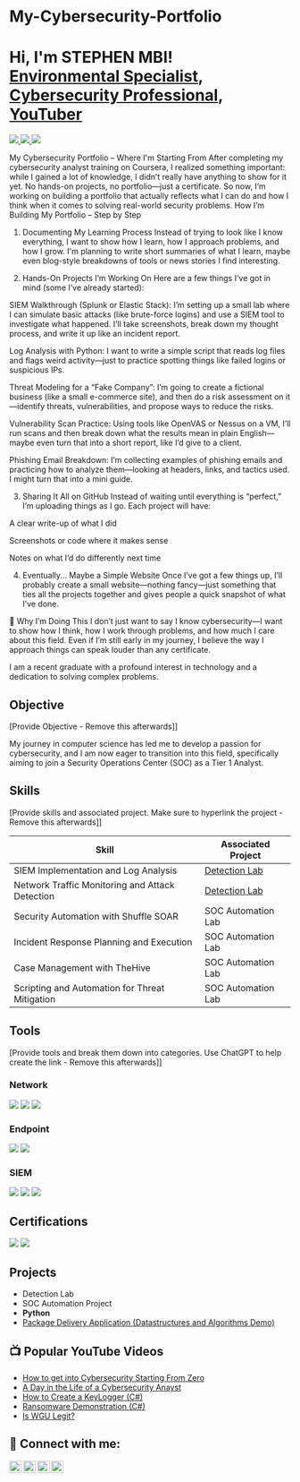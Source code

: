 # My-Cybersecurity-Portfolio
<h1>Hi, I'm STEPHEN MBI! <br/>
  <a href="https://github.com/YOUR_GITHUB_USERNAME"> Environmental Specialist</a>, 
  <a href="https://www.linkedin.com/in/stephen-mbi-170a851a8">Cybersecurity Professional</a>, 
  <a href="https://www.youtube.com/channel/UCS7n9yCa4LzWQBl-lJlG_eA" target="_blank">YouTuber</a>

</h1>

<!-- LinkedIn Badge -->
<a href="https://www.linkedin.com/in/stephen-mbi-170a851a8">
  <img src="https://img.shields.io/badge/-LinkedIn-0072b1?&style=for-the-badge&logo=linkedin&logoColor=white" />
</a>

<!-- GitHub Badge -->
<a href="https://github.com/YOUR_GITHUB_USERNAME">
  <img src="https://img.shields.io/badge/-GitHub-181717?style=for-the-badge&logo=github&logoColor=white" />
</a>

<!-- Coursera Certificate Badge -->
<a href="https://www.coursera.org/account/accomplishments/specialization/certificate/EOIO48Q7ULOW">
  <img src="https://img.shields.io/badge/Coursera-Certificate-blue?style=for-the-badge&logo=coursera&logoColor=white" />
</a>


My Cybersecurity Portfolio – Where I'm Starting From
After completing my cybersecurity analyst training on Coursera, I realized something important: while I gained a lot of knowledge, I didn’t really have anything to show for it yet. No hands-on projects, no portfolio—just a certificate. So now, I’m working on building a portfolio that actually reflects what I can do and how I think when it comes to solving real-world security problems.
How I’m Building My Portfolio – Step by Step
1. Documenting My Learning Process
Instead of trying to look like I know everything, I want to show how I learn, how I approach problems, and how I grow. I'm planning to write short summaries of what I learn, maybe even blog-style breakdowns of tools or news stories I find interesting.

2. Hands-On Projects I’m Working On
Here are a few things I’ve got in mind (some I’ve already started):

SIEM Walkthrough (Splunk or Elastic Stack): I’m setting up a small lab where I can simulate basic attacks (like brute-force logins) and use a SIEM tool to investigate what happened. I’ll take screenshots, break down my thought process, and write it up like an incident report.

Log Analysis with Python: I want to write a simple script that reads log files and flags weird activity—just to practice spotting things like failed logins or suspicious IPs.

Threat Modeling for a “Fake Company”: I’m going to create a fictional business (like a small e-commerce site), and then do a risk assessment on it—identify threats, vulnerabilities, and propose ways to reduce the risks.

Vulnerability Scan Practice: Using tools like OpenVAS or Nessus on a VM, I’ll run scans and then break down what the results mean in plain English—maybe even turn that into a short report, like I’d give to a client.

Phishing Email Breakdown: I’m collecting examples of phishing emails and practicing how to analyze them—looking at headers, links, and tactics used. I might turn that into a mini guide.

3. Sharing It All on GitHub
Instead of waiting until everything is “perfect,” I’m uploading things as I go. Each project will have:

A clear write-up of what I did

Screenshots or code where it makes sense

Notes on what I’d do differently next time

4. Eventually... Maybe a Simple Website
Once I’ve got a few things up, I’ll probably create a small website—nothing fancy—just something that ties all the projects together and gives people a quick snapshot of what I’ve done.

🧠 Why I’m Doing This
I don’t just want to say I know cybersecurity—I want to show how I think, how I work through problems, and how much I care about this field. Even if I’m still early in my journey, I believe the way I approach things can speak louder than any certificate.


I am a recent graduate with a profound interest in technology and a dedication to solving complex problems.

## Objective
[Provide Objective - Remove this afterwards]]

My journey in computer science has led me to develop a passion for cybersecurity, and I am now eager to transition into this field, specifically aiming to join a Security Operations Center (SOC) as a Tier 1 Analyst.

## Skills
[Provide skills and associated project. Make sure to hyperlink the project - Remove this afterwards]]

| Skill                                         | Associated Project         |
|-----------------------------------------------|----------------------------|
| SIEM Implementation and Log Analysis          | <a href="https://google.com">Detection Lab</a>|
| Network Traffic Monitoring and Attack Detection | <a href="https://google.com">Detection Lab</a>|
| Security Automation with Shuffle SOAR         | SOC Automation Lab|
| Incident Response Planning and Execution      | SOC Automation Lab|
| Case Management with TheHive                  | SOC Automation Lab|
| Scripting and Automation for Threat Mitigation | SOC Automation Lab|

## Tools
[Provide tools and break them down into categories. Use ChatGPT to help create the link - Remove this afterwards]]

### Network
<div>
    <img src="https://img.shields.io/badge/-Wireshark-1679A7?&style=for-the-badge&logo=Wireshark&logoColor=white" />
    <img src="https://img.shields.io/badge/-Suricata-EF3B2D?&style=for-the-badge&logo=Suricata&logoColor=white" />
    <img src="https://img.shields.io/badge/-Zeek-777BB4?&style=for-the-badge&logo=Zeek&logoColor=white" />
</div>

### Endpoint
<div>
    <img src="https://img.shields.io/badge/-Microsoft_Defender_for_Endpoint-00A4EF?&style=for-the-badge&logo=Microsoft&logoColor=white" />
    <img src="https://img.shields.io/badge/-Velociraptor-4B275F?&style=for-the-badge&logo=Velociraptor&logoColor=white" />
</div>

### SIEM
<div>
    <img src="https://img.shields.io/badge/-Microsoft_Sentinel-0078D4?&style=for-the-badge&logo=Microsoft&logoColor=white" />
    <img src="https://img.shields.io/badge/-Splunk-000000?&style=for-the-badge&logo=Splunk&logoColor=white" />
    <img src="https://img.shields.io/badge/-Elastic-005571?&style=for-the-badge&logo=Elastic&logoColor=white" />
</div>

## Certifications
<img src="https://img.shields.io/badge/Google-Cybersecurity-blue?style=for-the-badge&logo=google&logoColor=white" />
<img src= "https://img.shields.io/badge/Coursera-Certificate-blue?style=for-the-badge&logo=coursera" />



## Projects
- Detection Lab
- SOC Automation Project
-  <b>Python</b>
  - [Package Delivery Application (Datastructures and Algorithms Demo)](https://github.com/joshmadakor1/Package-Delivery-Pathfinding-Algorithm)

<h2>📺 Popular YouTube Videos</h2>

- [How to get into Cybersecurity Starting From Zero](https://www.youtube.com/watch?v=a83ASGn_V_s)
- [A Day in the Life of a Cybersecurity Anayst](https://www.youtube.com/watch?v=uHy3oM7NnoU)
- [How to Create a KeyLogger (C#)](https://www.youtube.com/watch?v=N-L9hklSlNk)
- [Ransomware Demonstration (C#)](https://www.youtube.com/watch?v=OfvdQeh79s0)
- [Is WGU Legit?](https://www.youtube.com/watch?v=E2MwRWxDBkA)

<h2> 🤳 Connect with me:</h2>

[<img align="left" alt="JoshMadakor | YouTube" width="22px" src="https://cdn.jsdelivr.net/npm/simple-icons@v3/icons/youtube.svg" />][youtube]
[<img align="left" alt="JoshMadakor | Twitter" width="22px" src="https://cdn.jsdelivr.net/npm/simple-icons@v3/icons/twitter.svg" />][twitter]
[<img align="left" alt="JoshMadakor | LinkedIn" width="22px" src="https://cdn.jsdelivr.net/npm/simple-icons@v3/icons/linkedin.svg" />][linkedin]
[<img align="left" alt="JoshMadakor | Instagram" width="22px" src="https://cdn.jsdelivr.net/npm/simple-icons@v3/icons/instagram.svg" />][instagram]

[twitter]: https://twitter.com/joshmadakor
[youtube]: https://www.youtube.com/c/joshmadakor
[instagram]: https://www.instagram.com/joshmadakor/
[linkedin]: https://linkedin.com/in/joshmadakor

<!--
**joshmadakor1/joshmadakor1** is a ✨ _special_ ✨ repository because its `README.md` (this file) appears on your GitHub profile.

Here are some ideas to get you started:

- 🔭 I’m currently working on ...
- 🌱 I’m currently learning ...
- 👯 I’m looking to collaborate on ...
- 🤔 I’m looking for help with ...
- 💬 Ask me about ...
- 📫 How to reach me: ...
- 😄 Pronouns: ...
- ⚡ Fun fact: ...
-->
